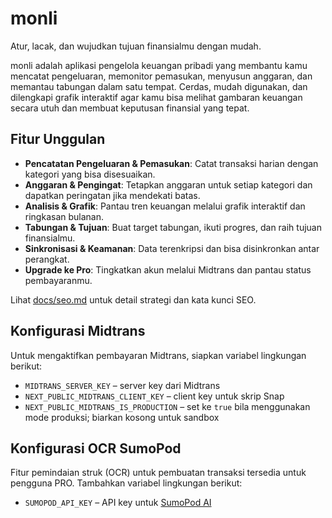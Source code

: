 # monli

Atur, lacak, dan wujudkan tujuan finansialmu dengan mudah.

monli adalah aplikasi pengelola keuangan pribadi yang membantu kamu mencatat pengeluaran, memonitor pemasukan, menyusun anggaran, dan memantau tabungan dalam satu tempat. Cerdas, mudah digunakan, dan dilengkapi grafik interaktif agar kamu bisa melihat gambaran keuangan secara utuh dan membuat keputusan finansial yang tepat.

## Fitur Unggulan

- **Pencatatan Pengeluaran & Pemasukan**: Catat transaksi harian dengan kategori yang bisa disesuaikan.
- **Anggaran & Pengingat**: Tetapkan anggaran untuk setiap kategori dan dapatkan peringatan jika mendekati batas.
- **Analisis & Grafik**: Pantau tren keuangan melalui grafik interaktif dan ringkasan bulanan.
- **Tabungan & Tujuan**: Buat target tabungan, ikuti progres, dan raih tujuan finansialmu.
- **Sinkronisasi & Keamanan**: Data terenkripsi dan bisa disinkronkan antar perangkat.
- **Upgrade ke Pro**: Tingkatkan akun melalui Midtrans dan pantau status pembayaranmu.

Lihat [docs/seo.md](docs/seo.md) untuk detail strategi dan kata kunci SEO.

## Konfigurasi Midtrans

Untuk mengaktifkan pembayaran Midtrans, siapkan variabel lingkungan berikut:

- `MIDTRANS_SERVER_KEY` – server key dari Midtrans
- `NEXT_PUBLIC_MIDTRANS_CLIENT_KEY` – client key untuk skrip Snap
- `NEXT_PUBLIC_MIDTRANS_IS_PRODUCTION` – set ke `true` bila menggunakan mode produksi; biarkan kosong untuk sandbox

## Konfigurasi OCR SumoPod

Fitur pemindaian struk (OCR) untuk pembuatan transaksi tersedia untuk pengguna PRO. Tambahkan variabel lingkungan berikut:

- `SUMOPOD_API_KEY` – API key untuk [SumoPod AI](https://ai.sumopod.com)
